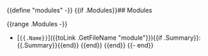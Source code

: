 {{define "modules" -}}
{{if .Modules}}## Modules

{{range .Modules -}}
 - [`{{.Name}}`]({{toLink .GetFileName "module"}}){{if .Summary}}: {{.Summary}}{{end}}
{{end}}
{{end}}
{{- end}}